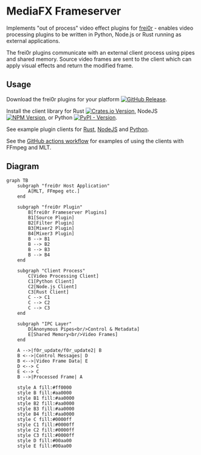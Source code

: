 # MediaFX Frameserver

Implements "out of process" video effect plugins for [frei0r](https://dyne.org/software/frei0r/) -
enables video processing plugins to be written in Python, Node.js or Rust
running as external applications.

The frei0r plugins communicate with an external client process
using pipes and shared memory.
Source video frames are sent to the client which can apply visual effects
and return the modified frame.

## Usage

Download the frei0r plugins for your platform [![GitHub Release](https://img.shields.io/github/v/release/rectalogic/mediafx-frameserver)](https://github.com/rectalogic/mediafx-frameserver/releases/).

Install the client library for
Rust [![Crates.io Version](https://img.shields.io/crates/v/mediafx)](https://crates.io/crates/mediafx),
NodeJS [![NPM Version](https://img.shields.io/npm/v/%40mediafx%2Fclient)](https://www.npmjs.com/package/@mediafx/client),
or Python [![PyPI - Version](https://img.shields.io/pypi/v/mediafx)](https://pypi.org/project/mediafx/).

See example plugin clients for [Rust](frei0r/mediafx/examples), [NodeJS](clients/mediafx_node/examples) and [Python](clients/mediafx_py/python/examples).

See the [GitHub actions workflow](.github/workflows/frameserver-ci.yml) for examples of using the clients with FFmpeg and MLT.

## Diagram

```mermaid
graph TB
    subgraph "frei0r Host Application"
        A[MLT, FFmpeg etc.]
    end

    subgraph "frei0r Plugin"
        B[frei0r Frameserver Plugins]
        B1[Source Plugin]
        B2[Filter Plugin]
        B3[Mixer2 Plugin]
        B4[Mixer3 Plugin]
        B --> B1
        B --> B2
        B --> B3
        B --> B4
    end

    subgraph "Client Process"
        C[Video Processing Client]
        C1[Python Client]
        C2[Node.js Client]
        C3[Rust Client]
        C --> C1
        C --> C2
        C --> C3
    end

    subgraph "IPC Layer"
        D[Anonymous Pipes<br/>Control & Metadata]
        E[Shared Memory<br/>Video Frames]
    end

    A -->|f0r_update/f0r_update2| B
    B <-->|Control Messages| D
    B <-->|Video Frame Data| E
    D <--> C
    E <--> C
    B -->|Processed Frame| A

    style A fill:#ff0000
    style B fill:#aa0000
    style B1 fill:#aa0000
    style B2 fill:#aa0000
    style B3 fill:#aa0000
    style B4 fill:#aa0000
    style C fill:#0000ff
    style C1 fill:#0000ff
    style C2 fill:#0000ff
    style C3 fill:#0000ff
    style D fill:#00aa00
    style E fill:#00aa00
```
